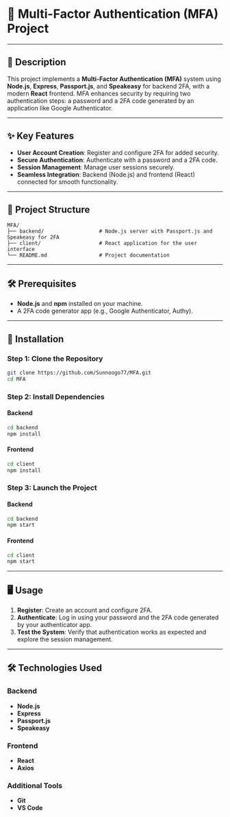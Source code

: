 # 🔐 **Multi-Factor Authentication (MFA) Project**  

---

## 📖 **Description**  

This project implements a **Multi-Factor Authentication (MFA)** system using **Node.js**, **Express**, **Passport.js**, and **Speakeasy** for backend 2FA, with a modern **React** frontend. MFA enhances security by requiring two authentication steps: a password and a 2FA code generated by an application like Google Authenticator.  

---

## ✨ **Key Features**  

- **User Account Creation**: Register and configure 2FA for added security.  
- **Secure Authentication**: Authenticate with a password and a 2FA code.  
- **Session Management**: Manage user sessions securely.  
- **Seamless Integration**: Backend (Node.js) and frontend (React) connected for smooth functionality.  

---

## 📂 **Project Structure**  

```plaintext
MFA/
├── backend/                  # Node.js server with Passport.js and Speakeasy for 2FA
├── client/                   # React application for the user interface
└── README.md                 # Project documentation
```  

---

## 🛠️ **Prerequisites**  

- **Node.js** and **npm** installed on your machine.  
- A 2FA code generator app (e.g., Google Authenticator, Authy).  

---

## 🚀 **Installation**  

### **Step 1: Clone the Repository**  
```bash
git clone https://github.com/Sunnoogo77/MFA.git
cd MFA
```  

### **Step 2: Install Dependencies**  

#### Backend  
```bash
cd backend
npm install
```  

#### Frontend  
```bash
cd client
npm install
```  

### **Step 3: Launch the Project**  

#### Backend  
```bash
cd backend
npm start
```  

#### Frontend  
```bash
cd client
npm start
```  

---

## 🖥️ **Usage**  

1. **Register**: Create an account and configure 2FA.  
2. **Authenticate**: Log in using your password and the 2FA code generated by your authenticator app.  
3. **Test the System**: Verify that authentication works as expected and explore the session management.  

---

## 🛠 **Technologies Used**  

### **Backend**  
- **Node.js**  
- **Express**  
- **Passport.js**  
- **Speakeasy**  

### **Frontend**  
- **React**  
- **Axios**  

### **Additional Tools**  
- **Git**  
- **VS Code**
